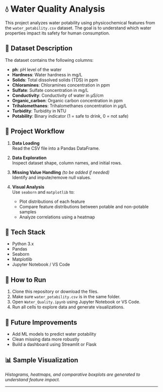 # 💧 Water Quality Analysis

This project analyzes water potability using physicochemical features from the `water_potability.csv` dataset. The goal is to understand which water properties impact its safety for human consumption.

## 📂 Dataset Description

The dataset contains the following columns:

- **ph**: pH level of the water
- **Hardness**: Water hardness in mg/L
- **Solids**: Total dissolved solids (TDS) in ppm
- **Chloramines**: Chloramines concentration in ppm
- **Sulfate**: Sulfate concentration in mg/L
- **Conductivity**: Conductivity of water in μS/cm
- **Organic_carbon**: Organic carbon concentration in ppm
- **Trihalomethanes**: Trihalomethanes concentration in μg/L
- **Turbidity**: Turbidity in NTU
- **Potability**: Binary indicator (1 = safe to drink, 0 = not safe)

## 🧪 Project Workflow

1. **Data Loading**  
   Read the CSV file into a Pandas DataFrame.

2. **Data Exploration**  
   Inspect dataset shape, column names, and initial rows.

3. **Missing Value Handling** *(to be added if needed)*  
   Identify and impute/remove null values.

4. **Visual Analysis**  
   Use `seaborn` and `matplotlib` to:
   - Plot distributions of each feature
   - Compare feature distributions between potable and non-potable samples
   - Analyze correlations using a heatmap


## 🔧 Tech Stack

- Python 3.x
- Pandas
- Seaborn
- Matplotlib
- Jupyter Notebook / VS Code

## 🚀 How to Run

1. Clone this repository or download the files.
2. Make sure `water_potability.csv` is in the same folder.
3. Open `Water_Quality.ipynb` using Jupyter Notebook or VS Code.
4. Run all cells to explore data and generate visualizations.

## 📌 Future Improvements

- Add ML models to predict water potability
- Clean missing data more robustly
- Build a dashboard using Streamlit or Flask

## 📊 Sample Visualization

*Histograms, heatmaps, and comparative boxplots are generated to understand feature impact.*

---

